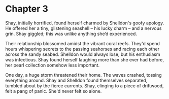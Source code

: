# Chapter 3

Shay, initially horrified, found herself charmed by Shelldon's goofy apology. He offered her a tiny, glistening seashell – his lucky charm – and a nervous grin. Shay giggled; this was unlike anything she’d experienced.

Their relationship blossomed amidst the vibrant coral reefs. They'd spend hours whispering secrets to the passing seahorses and racing each other across the sandy seabed. Shelldon would always lose, but his enthusiasm was infectious. Shay found herself laughing more than she ever had before, her pearl collection somehow less important.

One day, a huge storm threatened their home. The waves crashed, tossing everything around. Shay and Shelldon found themselves separated, tumbled about by the fierce currents. Shay, clinging to a piece of driftwood, felt a pang of panic. She'd never felt so alone.
